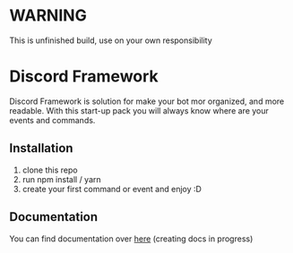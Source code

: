 WARNING
===

This is unfinished build, use on your own responsibility

Discord Framework
=

Discord Framework is solution for make your bot mor organized, and more readable. 
With this start-up pack you will always know where are your events and commands.

Installation 
--

1. clone this repo
2. run npm install / yarn 
3. create your first command or event and enjoy :D

Documentation
---
You can find documentation over [here](https://aquzif.github.io/discord-framework/) (creating docs in progress)
